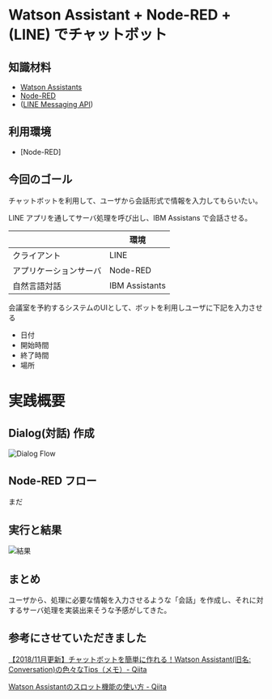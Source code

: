 # Watson Assistant + Node-RED + (LINE) でチャットボット

## 知識材料 
- [Watson Assistants](https://www.ibm.com/watson/jp-ja/developercloud/conversation.html)
- [Node-RED](https://nodered.org/)
- ([LINE Messaging API](https://developers.line.biz/en/services/messaging-api/))

## 利用環境
- [Node-RED]

## 今回のゴール
チャットボットを利用して、ユーザから会話形式で情報を入力してもらいたい。

LINE アプリを通してサーバ処理を呼び出し、IBM Assistans で会話させる。

| |環境|
| ---- | ---- |
|クライアント|LINE|
|アプリケーションサーバ|Node-RED|
|自然言語対話| IBM Assistants |


会議室を予約するシステムのUIとして、ボットを利用しユーザに下記を入力させる
- 日付
- 開始時間
- 終了時間
- 場所

# 実践概要
## Dialog(対話) 作成
![Dialog Flow](https://dl.dropboxusercontent.com/s/k70vuazw0ufo3io/190118-02-01.png)

## Node-RED フロー
まだ
## 実行と結果
![結果](https://dl.dropboxusercontent.com/s/q8nkxfsyvqo7ny3/190107-01.png)

## まとめ
ユーザから、処理に必要な情報を入力させるような「会話」を作成し、それに対するサーバ処理を実装出来そうな予感がしてきた。

## 参考にさせていただきました
[【2018/11月更新】チャットボットを簡単に作れる！Watson Assistant(旧名: Conversation)の色々なTips（メモ）- Qiita](https://qiita.com/ishida330/items/ae7277598cd3e08fc3a2)

[Watson Assistantのスロット機能の使い方 - Qiita](https://qiita.com/schiyoda/items/a50ea70232382bdcf766)
